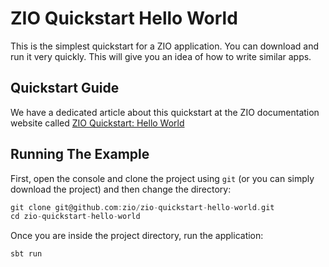 # ZIO Quickstart Hello World

This is the simplest quickstart for a ZIO application. You can download and run it very quickly. This will give you an idea of how to write similar apps.

## Quickstart Guide

We have a dedicated article about this quickstart at the ZIO documentation website called [ZIO Quickstart: Hello World](https://zio.dev/guides/quickstarts/hello-world/)

## Running The Example

First, open the console and clone the project using `git` (or you can simply download the project) and then change the directory:

```scala
git clone git@github.com:zio/zio-quickstart-hello-world.git 
cd zio-quickstart-hello-world
```

Once you are inside the project directory, run the application:

```scala
sbt run
```
